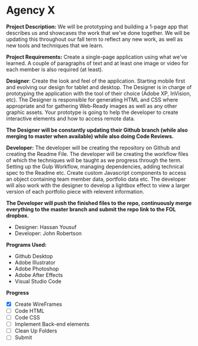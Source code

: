 # Agency X

**Project Description:** We will be prototyping and building a 1-page app that describes us and showcases the work that we've done together. We will be updating this throughout our fall term to reflect any new work, as well as new tools and techniques that we learn.

**Project Requirements:** Create a single-page application using what we've learned. A couple of paragraphs of text and at least one image or video for each member is also required (at least).

**Designer**: Create the look and feel of the application. Starting mobile first and evolving our design for tablet and desktop. The Designer is in charge of prototyping the application with the tool of their choice (Adobe XP, InVision, etc). The Designer  is responsible for generating HTML and CSS where appropriate and for gathering Web-Ready images as well as any other graphic assets. Your prototype is going to help the developer to create interactive elements and how to access remote data.

**The Designer will be constantly updating their Github branch (while also merging to master when available) while also doing Code Reviews.**

**Developer:** The developer will be creating the repository on Github and creating the Readme File. The developer will be creating the workflow files of which the techniques will be taught as we progress through the term. Setting up the Gulp Workflow, managing dependencies, adding technical spec to the Readme etc. Create custom Javascript components to access an object containing team member data, portfolio data etc. The developer will also work with the designer to develop a lightbox effect to view a larger version of each portfolio piece with relevent information.

**The Developer will push the finished files to the repo, continuously merge everything to the master branch and submit the repo link to the FOL dropbox.**

- Designer: Hassan Yousuf
- Developer: John Robertson

**Programs Used:** 

- Github Desktop
- Adobe Illustrator
- Adobe Photoshop
- Adobe After Effects
- Visual Studio Code

**Progress**

- [x] Create WireFrames
- [ ] Code HTML
- [ ] Code CSS
- [ ] Implement Back-end elements
- [ ] Clean Up Folders
- [ ] Submit
